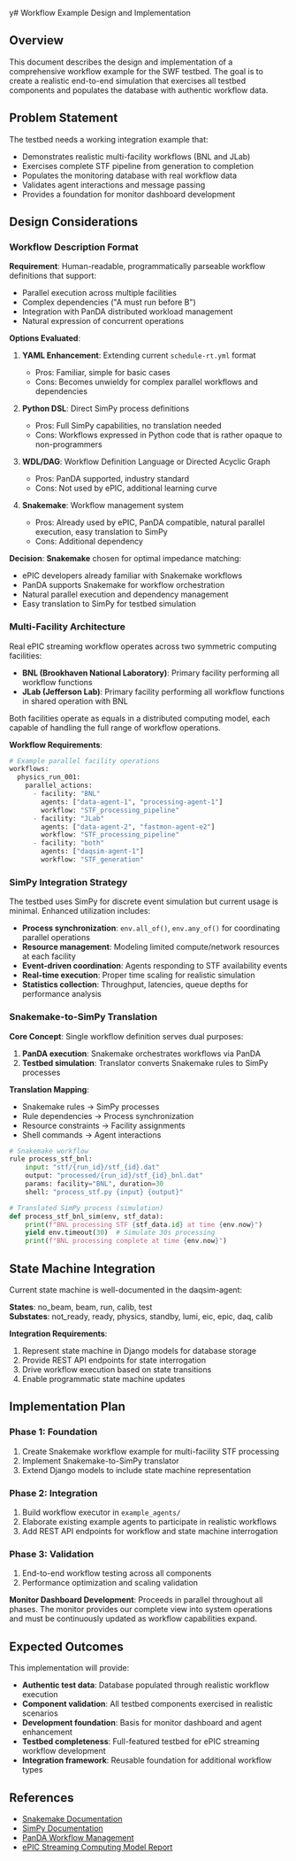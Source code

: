 y# Workflow Example Design and Implementation

## Overview

This document describes the design and implementation of a comprehensive workflow example for the SWF testbed. The goal is to create a realistic end-to-end simulation that exercises all testbed components and populates the database with authentic workflow data.

## Problem Statement

The testbed needs a working integration example that:
- Demonstrates realistic multi-facility workflows (BNL and JLab)
- Exercises complete STF pipeline from generation to completion
- Populates the monitoring database with real workflow data
- Validates agent interactions and message passing
- Provides a foundation for monitor dashboard development

## Design Considerations

### Workflow Description Format

**Requirement**: Human-readable, programmatically parseable workflow definitions that support:
- Parallel execution across multiple facilities
- Complex dependencies ("A must run before B")
- Integration with PanDA distributed workload management
- Natural expression of concurrent operations

**Options Evaluated**:

1. **YAML Enhancement**: Extending current `schedule-rt.yml` format
   - Pros: Familiar, simple for basic cases
   - Cons: Becomes unwieldy for complex parallel workflows and dependencies

2. **Python DSL**: Direct SimPy process definitions
   - Pros: Full SimPy capabilities, no translation needed
   - Cons: Workflows expressed in Python code that is rather opaque to non-programmers

3. **WDL/DAG**: Workflow Definition Language or Directed Acyclic Graph
   - Pros: PanDA supported, industry standard
   - Cons: Not used by ePIC, additional learning curve

4. **Snakemake**: Workflow management system
   - Pros: Already used by ePIC, PanDA compatible, natural parallel execution, easy translation to SimPy
   - Cons: Additional dependency

**Decision**: **Snakemake** chosen for optimal impedance matching:
- ePIC developers already familiar with Snakemake workflows
- PanDA supports Snakemake for workflow orchestration
- Natural parallel execution and dependency management
- Easy translation to SimPy for testbed simulation

### Multi-Facility Architecture

Real ePIC streaming workflow operates across two symmetric computing facilities:
- **BNL (Brookhaven National Laboratory)**: Primary facility performing all workflow functions
- **JLab (Jefferson Lab)**: Primary facility performing all workflow functions in shared operation with BNL

Both facilities operate as equals in a distributed computing model, each capable of handling the full range of workflow operations.

**Workflow Requirements**:
```python
# Example parallel facility operations
workflows:
  physics_run_001:
    parallel_actions:
      - facility: "BNL"
        agents: ["data-agent-1", "processing-agent-1"] 
        workflow: "STF_processing_pipeline"
      - facility: "JLab" 
        agents: ["data-agent-2", "fastmon-agent-e2"]
        workflow: "STF_processing_pipeline"
      - facility: "both"
        agents: ["daqsim-agent-1"]
        workflow: "STF_generation"
```

### SimPy Integration Strategy

The testbed uses SimPy for discrete event simulation but current usage is minimal. Enhanced utilization includes:

- **Process synchronization**: `env.all_of()`, `env.any_of()` for coordinating parallel operations
- **Resource management**: Modeling limited compute/network resources at each facility
- **Event-driven coordination**: Agents responding to STF availability events
- **Real-time execution**: Proper time scaling for realistic simulation
- **Statistics collection**: Throughput, latencies, queue depths for performance analysis

### Snakemake-to-SimPy Translation

**Core Concept**: Single workflow definition serves dual purposes:
1. **PanDA execution**: Snakemake orchestrates workflows via PanDA
2. **Testbed simulation**: Translator converts Snakemake rules to SimPy processes

**Translation Mapping**:
- Snakemake rules → SimPy processes
- Rule dependencies → Process synchronization
- Resource constraints → Facility assignments  
- Shell commands → Agent interactions

```python
# Snakemake workflow
rule process_stf_bnl:
    input: "stf/{run_id}/stf_{id}.dat"
    output: "processed/{run_id}/stf_{id}_bnl.dat"
    params: facility="BNL", duration=30
    shell: "process_stf.py {input} {output}"

# Translated SimPy process (simulation)
def process_stf_bnl_sim(env, stf_data):
    print(f"BNL processing STF {stf_data.id} at time {env.now}")
    yield env.timeout(30)  # Simulate 30s processing
    print(f"BNL processing complete at time {env.now}")
```

## State Machine Integration

Current state machine is well-documented in the daqsim-agent:

**States**: no_beam, beam, run, calib, test  
**Substates**: not_ready, ready, physics, standby, lumi, eic, epic, daq, calib

**Integration Requirements**:
1. Represent state machine in Django models for database storage
2. Provide REST API endpoints for state interrogation
3. Drive workflow execution based on state transitions
4. Enable programmatic state machine updates

## Implementation Plan

### Phase 1: Foundation
1. Create Snakemake workflow example for multi-facility STF processing
2. Implement Snakemake-to-SimPy translator
3. Extend Django models to include state machine representation

### Phase 2: Integration
1. Build workflow executor in `example_agents/`
2. Elaborate existing example agents to participate in realistic workflows
3. Add REST API endpoints for workflow and state machine interrogation

### Phase 3: Validation
1. End-to-end workflow testing across all components
2. Performance optimization and scaling validation

**Monitor Dashboard Development**: Proceeds in parallel throughout all phases. The monitor provides our complete view into system operations and must be continuously updated as workflow capabilities expand.

## Expected Outcomes

This implementation will provide:
- **Authentic test data**: Database populated through realistic workflow execution
- **Component validation**: All testbed components exercised in realistic scenarios
- **Development foundation**: Basis for monitor dashboard and agent enhancement
- **Testbed completeness**: Full-featured testbed for ePIC streaming workflow development
- **Integration framework**: Reusable foundation for additional workflow types

## References

- [Snakemake Documentation](https://snakemake.readthedocs.io/)
- [SimPy Documentation](https://simpy.readthedocs.io/)
- [PanDA Workflow Management](https://panda-wms.readthedocs.io/)
- [ePIC Streaming Computing Model Report](https://zenodo.org/records/14675920)